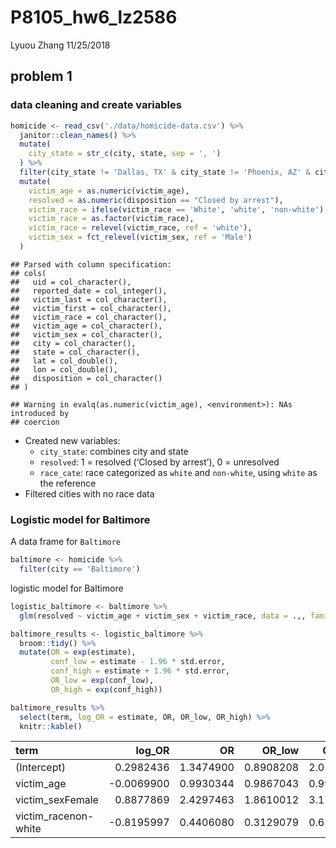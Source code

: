 P8105\_hw6\_lz2586
================
Lyuou Zhang
11/25/2018

## problem 1

### data cleaning and create variables

``` r
homicide <- read_csv('./data/homicide-data.csv') %>% 
  janitor::clean_names() %>% 
  mutate(
    city_state = str_c(city, state, sep = ', ')
  ) %>% 
  filter(city_state != 'Dallas, TX' & city_state != 'Phoenix, AZ' & city_state != 'Kansas City, MO' & city_state != 'Tulsa, AL') %>% 
  mutate(
    victim_age = as.numeric(victim_age),
    resolved = as.numeric(disposition == "Closed by arrest"),
    victim_race = ifelse(victim_race == 'White', 'white', 'non-white'),
    victim_race = as.factor(victim_race),
    victim_race = relevel(victim_race, ref = 'white'),
    victim_sex = fct_relevel(victim_sex, ref = 'Male')
  )
```

    ## Parsed with column specification:
    ## cols(
    ##   uid = col_character(),
    ##   reported_date = col_integer(),
    ##   victim_last = col_character(),
    ##   victim_first = col_character(),
    ##   victim_race = col_character(),
    ##   victim_age = col_character(),
    ##   victim_sex = col_character(),
    ##   city = col_character(),
    ##   state = col_character(),
    ##   lat = col_double(),
    ##   lon = col_double(),
    ##   disposition = col_character()
    ## )

    ## Warning in evalq(as.numeric(victim_age), <environment>): NAs introduced by
    ## coercion

  - Created new variables:
      - `city_state`: combines city and state  
      - `resolved`: 1 = resolved (‘Closed by arrest’), 0 = unresolved  
      - `race_cate`: race categorized as `white` and `non-white`, using
        `white` as the reference
  - Filtered cities with no race data

### Logistic model for Baltimore

A data frame for `Baltimore`

``` r
baltimore <- homicide %>% 
  filter(city == 'Baltimore')
```

logistic model for Baltimore

``` r
logistic_baltimore <- baltimore %>% 
  glm(resolved ~ victim_age + victim_sex + victim_race, data = .,, family = binomial())
```

``` r
baltimore_results <- logistic_baltimore %>% 
  broom::tidy() %>% 
  mutate(OR = exp(estimate),
         conf_low = estimate - 1.96 * std.error,
         conf_high = estimate + 1.96 * std.error,
         OR_low = exp(conf_low),
         OR_high = exp(conf_high))

baltimore_results %>% 
  select(term, log_OR = estimate, OR, OR_low, OR_high) %>% 
  knitr::kable()
```

| term                  |     log\_OR |        OR |   OR\_low |  OR\_high |
| :-------------------- | ----------: | --------: | --------: | --------: |
| (Intercept)           |   0.2982436 | 1.3474900 | 0.8908208 | 2.0382654 |
| victim\_age           | \-0.0069900 | 0.9930344 | 0.9867043 | 0.9994050 |
| victim\_sexFemale     |   0.8877869 | 2.4297463 | 1.8610012 | 3.1723071 |
| victim\_racenon-white | \-0.8195997 | 0.4406080 | 0.3129079 | 0.6204234 |
